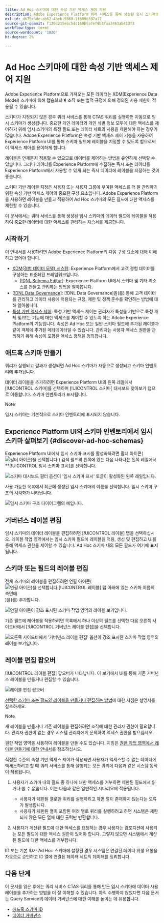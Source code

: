 ```yaml
---
title: Ad Hoc 스키마에 대한 속성 기반 액세스 제어 지원
description: Adobe Experience Platform 쿼리 서비스를 통해 생성된 임시 스키마의 데이터 필드에 대한 액세스를 제한하는 안내서입니다.
exl-id: d675e3de-ab62-4beb-9360-1f6090397a17
source-git-commit: f129c215ebc5dc169b9a7ef9b3faa3463ab413f3
workflow-type: tm+mt
source-wordcount: '1020'
ht-degree: 2%

---
```


# Ad Hoc 스키마에 대한 속성 기반 액세스 제어 지원

Adobe Experience Platform으로 가져오는 모든 데이터는 XDM(Experience Data Model) 스키마에 의해 캡슐화되며 조직 또는 법적 규정에 의해 정의된 사용 제한이 적용될 수 있습니다.

스키마가 지정되지 않은 경우 쿼리 서비스를 통해 CTAS 쿼리를 실행하면 자동으로 임시 스키마가 생성됩니다. 중요한 개인 데이터와 개인 식별 정보 모두에 대한 액세스를 제어하기 위해 임시 스키마의 특정 필드 또는 데이터 세트의 사용을 제한해야 하는 경우가 많습니다. Adobe Experience Platform은 속성 기반 액세스 제어 기능을 사용하여 Experience Platform UI를 통해 스키마 필드에 레이블을 지정할 수 있도록 함으로써 이 액세스 제어를 용이하게 합니다.

레이블은 언제든지 적용할 수 있으므로 데이터를 제어하는 방법을 유연하게 선택할 수 있습니다. 그러나 데이터를 Experience Platform에 수집하는 즉시 또는 데이터를 Experience Platform에서 사용할 수 있게 되는 즉시 데이터에 레이블을 지정하는 것이 좋습니다.

스키마 기반 레이블 지정은 사용자 또는 사용자 그룹에 부여된 액세스를 더 잘 관리하기 위한 속성 기반 액세스 제어의 중요한 구성 요소입니다. Adobe Experience Platform을 사용하면 레이블을 만들고 적용하여 Ad Hoc 스키마의 모든 필드에 대한 액세스를 제한할 수 있습니다.

이 문서에서는 쿼리 서비스를 통해 생성된 임시 스키마의 데이터 필드에 레이블을 적용하여 중요한 데이터에 대한 액세스를 관리하는 자습서를 제공합니다.

## 시작하기

이 안내서를 사용하려면 Adobe Experience Platform의 다음 구성 요소에 대해 이해하고 있어야 합니다.

* [XDM(경험 데이터 모델) 시스템](../../xdm/home.md): Experience Platform에서 고객 경험 데이터를 구성하는 표준화된 프레임워크입니다.
   * [[!DNL Schema Editor]](../../xdm/ui/overview.md): Experience Platform UI에서 스키마 및 기타 리소스를 만들고 관리하는 방법을 알아봅니다.
* [[!DNL Data Governance]](../../data-governance/home.md): [!DNL Data Governance]을(를) 통해 고객 데이터를 관리하고 데이터 사용에 적용되는 규정, 제한 및 정책 준수를 확인하는 방법에 대해 알아봅니다.
* [특성 기반 액세스 제어](../../access-control/abac/overview.md): 특성 기반 액세스 제어는 관리자가 특성을 기반으로 특정 개체 및/또는 기능에 대한 액세스를 제어할 수 있도록 하는 Adobe Experience Platform의 기능입니다. 속성은 Ad Hoc 또는 일반 스키마 필드에 추가된 레이블과 같이 객체에 추가된 메타데이터일 수 있습니다. 관리자는 사용자 액세스 권한을 관리하기 위해 속성이 포함된 액세스 정책을 정의합니다.

## 애드혹 스키마 만들기

쿼리가 실행되고 결과가 생성되면 Ad Hoc 스키마가 자동으로 생성되고 스키마 인벤토리에 추가됩니다.

데이터 레이블을 추가하려면 Experience Platform UI의 왼쪽 레일에서 [!UICONTROL 스키마]를 선택하여 [!UICONTROL 스키마] 대시보드 찾아보기 탭으로 이동합니다. 스키마 인벤토리가 표시됩니다.

>[!NOTE]
>
>임시 스키마는 기본적으로 스키마 인벤토리에 표시되지 않습니다.

## Experience Platform UI의 스키마 인벤토리에서 임시 스키마 살펴보기 {#discover-ad-hoc-schemas}

Experience Platform UI에서 임시 스키마 표시를 활성화하려면 필터 아이콘(![필터 아이콘)을 선택합니다.](/help/images/icons/filter.png)) 검색 필드의 왼쪽에 있는 다음 나타나는 왼쪽 레일에서 **[!UICONTROL 임시 스키마 표시]를 선택합니다.

![스키마 대시보드 필터 옵션이 &#39;임시 스키마 표시&#39; 토글이 활성화된 왼쪽 레일입니다.](../images/data-governance/adhoc-schema-toggle.png)

사용 가능한 목록에서 최근에 생성된 임시 스키마의 이름을 선택합니다. 임시 스키마 구조의 시각화가 나타납니다.

![임시 스키마 구조 다이어그램의 예입니다.](../images/data-governance/adhoc-schema-structure-diagram.png)

## 거버넌스 레이블 편집

임시 스키마의 데이터 레이블을 편집하려면 [!UICONTROL 레이블] 탭을 선택하십시오. 레이블 작업 영역에서는 임시 스키마 필드에 레이블을 적용, 생성 및 편집하고 UI를 통해 액세스 권한을 제어할 수 있습니다. Ad Hoc 스키마 내의 모든 필드가 여기에 표시됩니다.

## 스키마 또는 필드의 레이블 편집

전체 스키마의 레이블을 편집하려면 연필 아이콘(![연필 아이콘)을 선택합니다.[!UICONTROL 레이블] 탭 아래에 있는 스키마 이름의 측면에 ](/help/images/icons/edit.png))을(를) 추가합니다.

![연필 아이콘이 강조 표시된 스키마 작업 영역의 레이블 보기입니다.](../images/data-governance/edit-entire-schema-labels.png)

기존 필드에 레이블을 적용하려면 목록에서 하나 이상의 필드를 선택한 다음 오른쪽 사이드바에서 [!UICONTROL 거버넌스 레이블 편집]을 선택합니다.

![오른쪽 사이드바에서 &#39;거버넌스 레이블 편집&#39; 옵션이 강조 표시된 스키마 작업 영역의 레이블 보기입니다.](../images/data-governance/edit-governance-labels.png)

## 레이블 편집 팝오버

[!UICONTROL 레이블 편집] 팝오버가 나타납니다. 이 보기에서 UI를 통해 기존 거버넌스 레이블을 만들거나 편집할 수 있습니다.

![레이블 편집 팝오버](../images/data-governance/edit-labels-popover.png)

[선택한 스키마 또는 필드의 레이블을 만들거나 편집하는 방법](../../xdm/tutorials/labels.md#edit-the-labels-for-the-schema-or-field)에 대한 지침은 설명서를 참조하세요.

>[!NOTE]
>
>새 레이블을 만들거나 기존 레이블을 편집하려면 조직에 대한 관리자 권한이 필요합니다. 관리자 권한이 없는 경우 시스템 관리자에게 문의하여 액세스 권한을 받으십시오.

권한 작업 영역을 사용하여 레이블을 만들 수도 있습니다. 지침은 [권한 작업 영역에서 레이블 만들기에 대한 안내서](../../access-control/abac/ui/labels.md)를 참조하십시오.

적절한 수준의 속성 기반 액세스 제어가 적용되면 사용자가 액세스할 수 없는 데이터에 액세스하려고 할 때 쿼리 서비스를 통해 실행되는 모든 쿼리에 다음과 같은 시스템 동작이 적용됩니다.

1. 사용자가 스키마 내의 필드 중 하나에 대한 액세스를 거부하면 제한된 필드에서 읽거나 쓸 수 없습니다. 이는 다음과 같은 일반적인 시나리오에 적용됩니다.

   * 사용자가 제한된 열로만 쿼리를 실행하려고 하면 열이 존재하지 않는다는 오류가 발생합니다.
   * 사용자가 제한된 열이 포함된 여러 열로 쿼리를 실행하려고 하면 시스템은 제한되지 않은 모든 열에 대한 출력만 반환합니다.

1. 사용자가 계산된 필드에 대한 액세스를 요청하는 경우 사용자는 컴포지션에 사용되는 모든 필드에 대한 액세스 권한이 있어야 합니다. 그렇지 않으면 시스템에서 계산된 필드에 대한 액세스를 거부합니다.

ID 또는 기본 ID가 Ad Hoc 스키마에 설정된 경우 시스템은 연결된 데이터 위생 요청을 자동으로 승인하고 ID 열에 연결된 데이터 세트의 데이터를 정리합니다.

## 다음 단계

이 문서를 읽은 후에는 쿼리 서비스 CTAS 쿼리를 통해 만든 임시 스키마에 데이터 사용 레이블을 추가하는 방법을 더 잘 이해할 수 있습니다. 아직 수행하지 않았다면 다음 문서는 Query Service의 데이터 거버넌스에 대한 이해를 높이는 데 유용합니다.

* [애드혹 스키마 ID](./ad-hoc-schema-identities.md)
* [데이터 거버넌스](../../data-governance/home.md)
